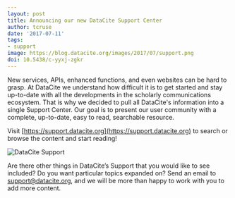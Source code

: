 ```yaml
---
layout: post
title: Announcing our new DataCite Support Center
author: tcruse
date: '2017-07-11'
tags:
- support
image: https://blog.datacite.org/images/2017/07/support.png
doi: 10.5438/c-yyxj-zgkr
---
```

New services, APIs, enhanced functions, and even websites can be hard to grasp. At DataCite we understand how difficult it is to get started and stay up-to-date with all the developments in the scholarly communications ecosystem. That is why we decided to pull all DataCite's information into a single Support Center. Our goal is to present our user community with a complete, up-to-date, easy to read, searchable resource.

Visit [https://support.datacite.org](https://support.datacite.org) to search or browse the content and start reading!

![DataCite Support](/images/2017/07/support.png)

Are there other things in DataCite’s Support that you would like to see included? Do you want particular topics expanded on? Send an email to [support@datacite.org](mailto:support@datacite.org), and we will be more than happy to work with you to add more content.
